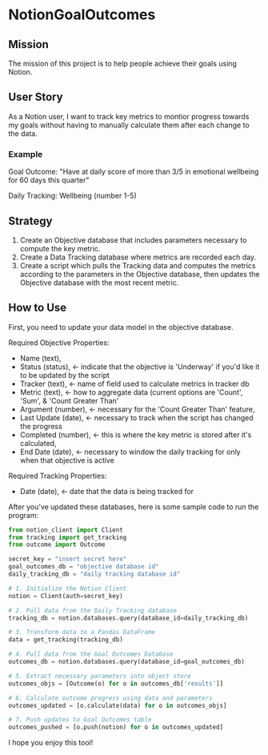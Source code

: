 # NotionGoalOutcomes

## Mission
The mission of this project is to help people achieve their goals using Notion. 

## User Story
As a Notion user, I want to track key metrics to montior progress towards my goals without having to manually calculate them after each change to the data.

### Example
Goal Outcome: "Have at daily score of more than 3/5 in emotional wellbeing for 60 days this quarter"

Daily Tracking: Wellbeing (number 1-5)

## Strategy
1. Create an Objective database that includes parameters necessary to compute the key metric.
2. Create a Data Tracking database where metrics are recorded each day.
3. Create a script which pulls the Tracking data and computes the metrics according to the parameters in the Objective database, then updates the Objective database with the most recent metric.

## How to Use
First, you need to update your data model in the objective database. 

Required Objective Properties:
* Name (text),
* Status (status), <- indicate that the objective is 'Underway' if you'd like it to be updated by the script
* Tracker (text), <- name of field used to calculate metrics in tracker db
* Metric (text), <- how to aggregate data (current options are 'Count', 'Sum', & 'Count Greater Than'
* Argument (number), <- necessary for the 'Count Greater Than' feature,
* Last Update (date), <- necessary to track when the script has changed the progress
* Completed (number), <- this is where the key metric is stored after it's calculated,
* End Date (date), <- necessary to window the daily tracking for only when that objective is active


Required Tracking Properties:
* Date (date), <- date that the data is being tracked for 

After you've updated these databases, here is some sample code to run the program:
```python
from notion_client import Client
from tracking import get_tracking
from outcome import Outcome

secret_key = "insert secret here"
goal_outcomes_db = "objective database id"
daily_tracking_db = "daily tracking database id"

# 1. Initialize the Notion Client
notion = Client(auth=secret_key)

# 2. Pull data from the Daily Tracking database
tracking_db = notion.databases.query(database_id=daily_tracking_db)

# 3. Transform data to a Pandas DataFrame
data = get_tracking(tracking_db)

# 4. Pull data from the Goal Outcomes Database
outcomes_db = notion.databases.query(database_id=goal_outcomes_db)

# 5. Extract necessary parameters into object store
outcomes_objs = [Outcome(o) for o in outcomes_db['results']]

# 6. Calculate outcome progress using data and parameters
outcomes_updated = [o.calculate(data) for o in outcomes_objs]

# 7. Push updates to Goal Outcomes table
outcomes_pushed = [o.push(notion) for o in outcomes_updated]
```

I hope you enjoy this tool!
